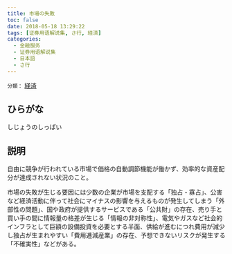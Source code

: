 ```yaml
---
title: 市場の失敗
toc: false
date: 2018-05-18 13:29:22
tags: [证券用语解说集, さ行, 経済]
categories:
  - 金融服务
  - 证券用语解说集
  - 日本語
  - さ行
---
```


`分類：` [経済](/tags/経済/)

## ひらがな

しじょうのしっぱい

## 説明

自由に競争が行われている市場で価格の自動調節機能が働かず、効率的な資産配分が達成されない状況のこと。

市場の失敗が生じる要因には少数の企業が市場を支配する「独占・寡占」、公害など経済活動に伴って社会にマイナスの影響を与えるものが発生してしまう「外部性の問題」、国や政府が提供するサービスである「公共財」の存在、売り手と買い手の間に情報量の格差が生じる「情報の非対称性」、電気やガスなど社会的インフラとして巨額の設備投資を必要とする半面、供給が進むにつれ費用が減少し独占が生まれやすい「費用逓減産業」の存在、予想できないリスクが発生する「不確実性」などがある。
